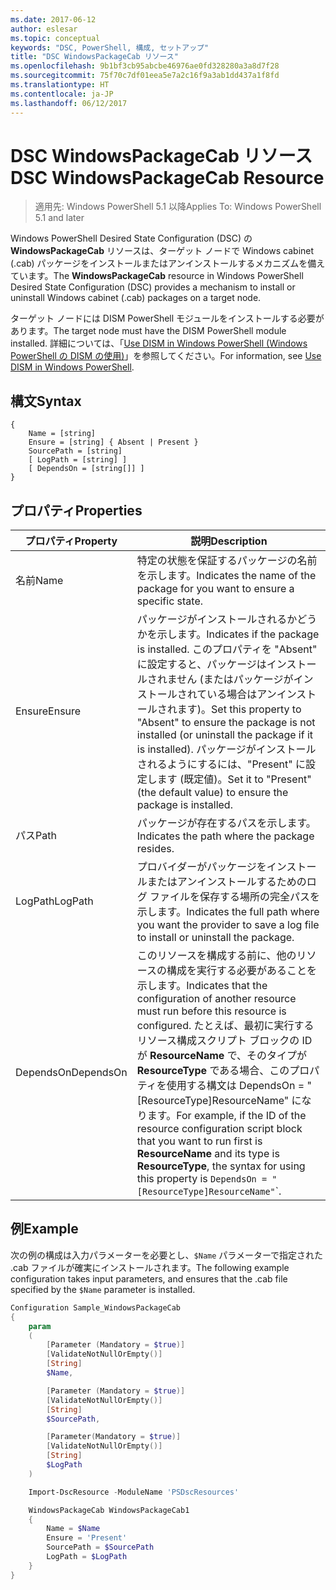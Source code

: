 ```yaml
---
ms.date: 2017-06-12
author: eslesar
ms.topic: conceptual
keywords: "DSC, PowerShell, 構成, セットアップ"
title: "DSC WindowsPackageCab リソース"
ms.openlocfilehash: 9b1bf3cb95abcbe46976ae0fd328280a3a8d7f28
ms.sourcegitcommit: 75f70c7df01eea5e7a2c16f9a3ab1dd437a1f8fd
ms.translationtype: HT
ms.contentlocale: ja-JP
ms.lasthandoff: 06/12/2017
---
```

# <a name="dsc-windowspackagecab-resource"></a><span data-ttu-id="077b1-103">DSC WindowsPackageCab リソース</span><span class="sxs-lookup"><span data-stu-id="077b1-103">DSC WindowsPackageCab Resource</span></span>

> <span data-ttu-id="077b1-104">適用先: Windows PowerShell 5.1 以降</span><span class="sxs-lookup"><span data-stu-id="077b1-104">Applies To: Windows PowerShell 5.1 and later</span></span>

<span data-ttu-id="077b1-105">Windows PowerShell Desired State Configuration (DSC) の **WindowsPackageCab** リソースは、ターゲット ノードで Windows cabinet (.cab) パッケージをインストールまたはアンインストールするメカニズムを備えています。</span><span class="sxs-lookup"><span data-stu-id="077b1-105">The **WindowsPackageCab** resource in Windows PowerShell Desired State Configuration (DSC) provides a mechanism to install or uninstall Windows cabinet (.cab) packages on a target node.</span></span>

<span data-ttu-id="077b1-106">ターゲット ノードには DISM PowerShell モジュールをインストールする必要があります。</span><span class="sxs-lookup"><span data-stu-id="077b1-106">The target node must have the DISM PowerShell module installed.</span></span> <span data-ttu-id="077b1-107">詳細については、「[Use DISM in Windows PowerShell (Windows PowerShell の DISM の使用)](https://msdn.microsoft.com/en-us/windows/hardware/commercialize/manufacture/desktop/use-dism-in-windows-powershell-s14)」を参照してください。</span><span class="sxs-lookup"><span data-stu-id="077b1-107">For information, see [Use DISM in Windows PowerShell](https://msdn.microsoft.com/en-us/windows/hardware/commercialize/manufacture/desktop/use-dism-in-windows-powershell-s14).</span></span> 


## <a name="syntax"></a><span data-ttu-id="077b1-108">構文</span><span class="sxs-lookup"><span data-stu-id="077b1-108">Syntax</span></span>

```
{
    Name = [string]
    Ensure = [string] { Absent | Present }
    SourcePath = [string]
    [ LogPath = [string] ]
    [ DependsOn = [string[]] ]
}
```

## <a name="properties"></a><span data-ttu-id="077b1-109">プロパティ</span><span class="sxs-lookup"><span data-stu-id="077b1-109">Properties</span></span>

|  <span data-ttu-id="077b1-110">プロパティ</span><span class="sxs-lookup"><span data-stu-id="077b1-110">Property</span></span>  |  <span data-ttu-id="077b1-111">説明</span><span class="sxs-lookup"><span data-stu-id="077b1-111">Description</span></span>   | 
|---|---| 
| <span data-ttu-id="077b1-112">名前</span><span class="sxs-lookup"><span data-stu-id="077b1-112">Name</span></span>| <span data-ttu-id="077b1-113">特定の状態を保証するパッケージの名前を示します。</span><span class="sxs-lookup"><span data-stu-id="077b1-113">Indicates the name of the package for you want to ensure a specific state.</span></span>| 
| <span data-ttu-id="077b1-114">Ensure</span><span class="sxs-lookup"><span data-stu-id="077b1-114">Ensure</span></span>| <span data-ttu-id="077b1-115">パッケージがインストールされるかどうかを示します。</span><span class="sxs-lookup"><span data-stu-id="077b1-115">Indicates if the package is installed.</span></span> <span data-ttu-id="077b1-116">このプロパティを "Absent" に設定すると、パッケージはインストールされません (またはパッケージがインストールされている場合はアンインストールされます)。</span><span class="sxs-lookup"><span data-stu-id="077b1-116">Set this property to "Absent" to ensure the package is not installed (or uninstall the package if it is installed).</span></span> <span data-ttu-id="077b1-117">パッケージがインストールされるようにするには、"Present" に設定します (既定値)。</span><span class="sxs-lookup"><span data-stu-id="077b1-117">Set it to "Present" (the default value) to ensure the package is installed.</span></span>|
| <span data-ttu-id="077b1-118">パス</span><span class="sxs-lookup"><span data-stu-id="077b1-118">Path</span></span>| <span data-ttu-id="077b1-119">パッケージが存在するパスを示します。</span><span class="sxs-lookup"><span data-stu-id="077b1-119">Indicates the path where the package resides.</span></span>| 
| <span data-ttu-id="077b1-120">LogPath</span><span class="sxs-lookup"><span data-stu-id="077b1-120">LogPath</span></span>| <span data-ttu-id="077b1-121">プロバイダーがパッケージをインストールまたはアンインストールするためのログ ファイルを保存する場所の完全パスを示します。</span><span class="sxs-lookup"><span data-stu-id="077b1-121">Indicates the full path where you want the provider to save a log file to install or uninstall the package.</span></span>| 
| <span data-ttu-id="077b1-122">DependsOn</span><span class="sxs-lookup"><span data-stu-id="077b1-122">DependsOn</span></span> | <span data-ttu-id="077b1-123">このリソースを構成する前に、他のリソースの構成を実行する必要があることを示します。</span><span class="sxs-lookup"><span data-stu-id="077b1-123">Indicates that the configuration of another resource must run before this resource is configured.</span></span> <span data-ttu-id="077b1-124">たとえば、最初に実行するリソース構成スクリプト ブロックの ID が **ResourceName** で、そのタイプが **ResourceType** である場合、このプロパティを使用する構文は DependsOn = "[ResourceType]ResourceName" になります。</span><span class="sxs-lookup"><span data-stu-id="077b1-124">For example, if the ID of the resource configuration script block that you want to run first is **ResourceName** and its type is **ResourceType**, the syntax for using this property is `DependsOn = "[ResourceType]ResourceName"`\`.</span></span>| 

## <a name="example"></a><span data-ttu-id="077b1-125">例</span><span class="sxs-lookup"><span data-stu-id="077b1-125">Example</span></span>

<span data-ttu-id="077b1-126">次の例の構成は入力パラメーターを必要とし、`$Name` パラメーターで指定された .cab ファイルが確実にインストールされます。</span><span class="sxs-lookup"><span data-stu-id="077b1-126">The following example configuration takes input parameters, and ensures that the .cab file specified by the `$Name` parameter is installed.</span></span>

```powershell
Configuration Sample_WindowsPackageCab
{
    param
    (
        [Parameter (Mandatory = $true)]
        [ValidateNotNullOrEmpty()]
        [String]
        $Name,

        [Parameter (Mandatory = $true)]
        [ValidateNotNullOrEmpty()]
        [String]
        $SourcePath,

        [Parameter(Mandatory = $true)]
        [ValidateNotNullOrEmpty()]
        [String]
        $LogPath
    )

    Import-DscResource -ModuleName 'PSDscResources'

    WindowsPackageCab WindowsPackageCab1
    {
        Name = $Name
        Ensure = 'Present'
        SourcePath = $SourcePath
        LogPath = $LogPath
    }
}
```

